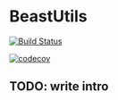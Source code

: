 # BeastUtils

[![Build Status](https://travis-ci.com/gabehassler/BeastUtils.jl.svg?branch=main)](https://travis-ci.com/gabehassler/BeastUtils.jl)

[![codecov](https://codecov.io/gh/gabehassler/BeastUtils.jl/branch/master/graph/badge.svg)](https://codecov.io/gh/gabehassler/BeastUtils.jl)

## TODO: write intro
